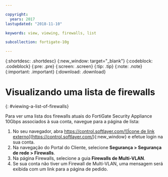 ```yaml
---

copyright:
  years: 2017
lastupdated: "2018-11-10"

keywords: view, viewing, firewalls, list

subcollection: fortigate-10g

---
```


{:shortdesc: .shortdesc}
{:new_window: target="_blank"}
{:codeblock: .codeblock}
{:pre: .pre}
{:screen: .screen}
{:tip: .tip}
{:note: .note}
{:important: .important}
{:download: .download}

# Visualizando uma lista de firewalls
{: #viewing-a-list-of-firewalls}

Para ver uma lista dos firewalls atuais do FortiGate Security Appliance 10Gbps associados à sua conta, navegue para a página de lista:

1. No seu navegador, abra [https://control.softlayer.com/![Ícone de link externo](../../icons/launch-glyph.svg "Ícone de link externo")](https://control.softlayer.com/){:new_window} e efetue login na sua conta.
2. Na navegação do Portal do Cliente, selecione **Segurança > Segurança de rede > Firewalls**.
3. Na página Firewalls, selecione a guia **Firewalls de Multi-VLAN**.
4. Se sua conta não tiver um Firewall de Multi-VLAN, uma mensagem será exibida com um link para a página de pedido.
